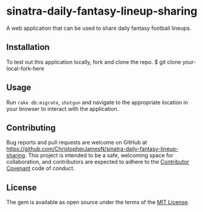 # sinatra-daily-fantasy-lineup-sharing
A web application that can be used to share daily fantasy football lineups.

## Installation
To test out this application locally, fork and clone the repo.
$ git clone your-local-fork-here

## Usage
Run `rake db:migrate`, `shotgun` and navigate to the appropriate location in your browser to interact with the application.

## Contributing
Bug reports and pull requests are welcome on GitHub at https://github.com/ChristopherJamesN/sinatra-daily-fantasy-lineup-sharing. This project is intended to be a safe, welcoming space for collaboration, and contributors are expected to adhere to the [Contributor Covenant](contributor-covenant.org) code of conduct.


## License

The gem is available as open source under the terms of the [MIT License](http://opensource.org/licenses/MIT).
